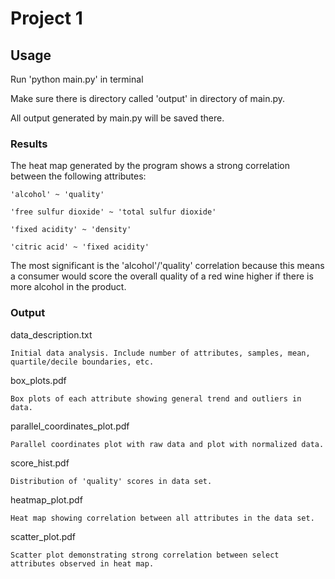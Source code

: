 # Project 1

## Usage
Run 'python main.py' in terminal

Make sure there is directory called 'output' in directory of main.py.

All output generated by main.py will be saved there.

### Results
The heat map generated by the program shows a strong correlation between the following attributes:

    'alcohol' ~ 'quality'
    
    'free sulfur dioxide' ~ 'total sulfur dioxide'
    
    'fixed acidity' ~ 'density'
    
    'citric acid' ~ 'fixed acidity'

The most significant is the 'alcohol'/'quality' correlation because this means a consumer would score 
the overall quality of a red wine higher if there is more alcohol in the product.

### Output
data_description.txt

    Initial data analysis. Include number of attributes, samples, mean, quartile/decile boundaries, etc.

box_plots.pdf

    Box plots of each attribute showing general trend and outliers in data.

parallel_coordinates_plot.pdf

    Parallel coordinates plot with raw data and plot with normalized data.

score_hist.pdf

    Distribution of 'quality' scores in data set.

heatmap_plot.pdf

    Heat map showing correlation between all attributes in the data set.

scatter_plot.pdf

    Scatter plot demonstrating strong correlation between select attributes observed in heat map.
